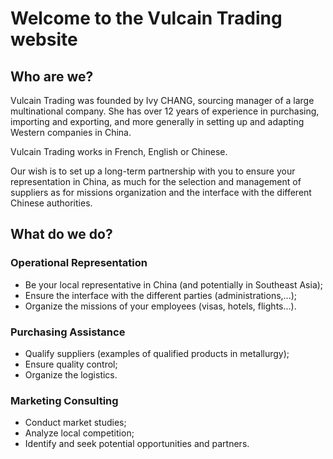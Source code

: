 # Welcome to the Vulcain Trading website

## Who are we?

Vulcain Trading was founded by Ivy CHANG, sourcing manager of a large multinational company. She has over 12 years of experience in purchasing, importing and exporting, and more generally in setting up and adapting Western companies in China.

Vulcain Trading works in French, English or Chinese.

Our wish is to set up a long-term partnership with you to ensure your representation in China, as much for the selection and management of suppliers as for missions organization and the interface with the different Chinese authorities.

## What do we do?

### Operational Representation

- Be your local representative in China (and potentially in Southeast Asia);
- Ensure the interface with the different parties (administrations,...);
- Organize the missions of your employees (visas, hotels, flights...).

### Purchasing Assistance

- Qualify suppliers (examples of qualified products in metallurgy);
- Ensure quality control;
- Organize the logistics.

### Marketing Consulting 

- Conduct market studies;
- Analyze local competition;
- Identify and seek potential opportunities and partners.
